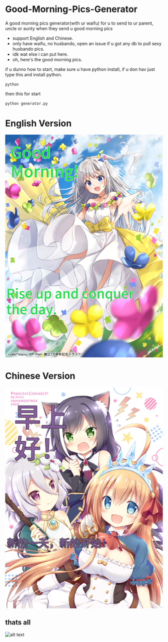# Good-Morning-Pics-Generator
A good morning pics generator(with ur waifu) for u to send to ur parent, uncle or aunty when they send u good morning pics

- support English and Chinese.
- only have waifu, no husbando, open an issue if u got any db to pull sexy husbando pics.
- idk wat else i can put here.
- oh, here's the good morning pics.

if u dunno how to start, make sure u have python install, if u don hav just type this and install python.
```
python
``` 
then this for start
```
python generator.py
```
# English Version
![alt text](eng.png)
# Chinese Version
![alt text](cn.png)

## thats all
![alt text](https://cdn.discordapp.com/emojis/972112265706889216.webp?size=128)